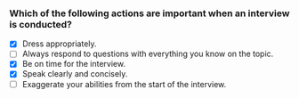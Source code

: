 ### Which of the following actions are important when an interview is conducted?

- [x] Dress appropriately.
- [ ] Always respond to questions with everything you know on the topic.
- [x] Be on time for the interview.
- [x] Speak clearly and concisely.
- [ ] Exaggerate your abilities from the start of the interview.
